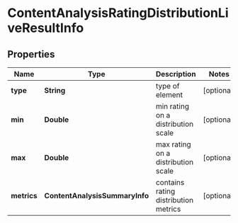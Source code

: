 # ContentAnalysisRatingDistributionLiveResultInfo


## Properties

| Name | Type | Description | Notes |
|------------ | ------------- | ------------- | -------------|
**type** | **String** | type of element |[optional]|
**min** | **Double** | min rating on a distribution scale |[optional]|
**max** | **Double** | max rating on a distribution scale |[optional]|
**metrics** | **ContentAnalysisSummaryInfo** | contains rating distribution metrics |[optional]|